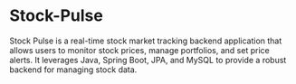 # Stock-Pulse
Stock Pulse is a real-time stock market tracking backend application that allows users to monitor stock prices, manage portfolios, and set price alerts. It leverages Java, Spring Boot, JPA, and MySQL to provide a robust backend for managing stock data.
